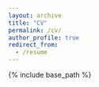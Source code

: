 ```yaml
---
layout: archive
title: "CV"
permalink: /cv/
author_profile: true
redirect_from:
  - /resume
---
```


{% include base_path %}

<object data="https://github.com/JesseTNRoberts/JesseTNRoberts.github.io/blob/master/files/CV.pdf" width="1000" height="1000" type='application/pdf'></object>
